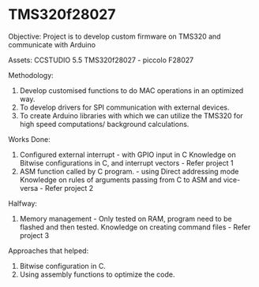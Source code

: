 # TMS320f28027
Objective:
Project is to develop custom firmware on TMS320 and communicate with Arduino

Assets:
CCSTUDIO 5.5 
TMS320f28027 - piccolo F28027

Methodology:
1. Develop customised functions to do MAC operations in an optimized way.
2. To develop drivers for SPI communication with external devices.
3. To create Arduino libraries with which we can utilize the TMS320 for high speed computations/ background calculations.


Works Done:

1. Configured external interrupt - with GPIO input in C 
   Knowledge on Bitwise configurations in C, and interrupt vectors - Refer project 1
2. ASM function called by C program. - using Direct addressing mode
   Knowledge on rules of arguments passing from C to ASM and vice-versa - Refer project 2

Halfway:
1. Memory management - Only tested on RAM, program need to be flashed and then tested.
   Knowledge on creating command files - Refer project 3


Approaches that helped:
1. Bitwise configuration in C.
2. Using assembly functions to optimize the code.


